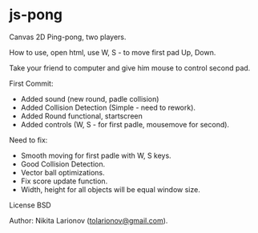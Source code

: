 js-pong
=======

Canvas 2D Ping-pong, two players.

How to use, open html, use W, S - to move first pad Up, Down.

Take your friend to computer and give him mouse to control second pad.

First Commit:

- Added sound (new round, padle collision)
- Added Collision Detection (Simple - need to rework).
- Added Round functional, startscreen
- Added controls (W, S - for first padle, mousemove for second).

Need to fix:

- Smooth moving for first padle with W, S keys.
- Good Collision Detection.
- Vector ball optimizations.
- Fix score update function.
- Width, height for all objects will be equal window size.

License BSD

Author: Nikita Larionov (tolarionov@gmail.com).

